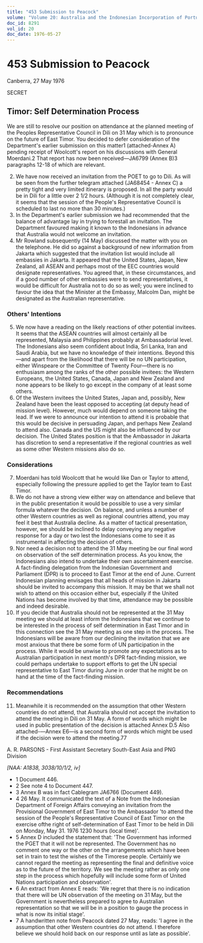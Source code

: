 ```yaml
---
title: "453 Submission to Peacock"
volume: "Volume 20: Australia and the Indonesian Incorporation of Portuguese Timor, 1974-1976"
doc_id: 8291
vol_id: 20
doc_date: 1976-05-27
---
```


# 453 Submission to Peacock

Canberra, 27 May 1976

SECRET

## Timor: Self Determination Process

We are still to resolve our position on attendance at the planned meeting of the Peoples Representative Council in Dili on 31 May which is to pronounce on the future of East Timor. You decided to defer consideration of the Department's earlier submission on this matter1 (attached-Annex A) pending receipt of Woolcott's report on his discussions with General Moerdani.2 That report has now been received—JA6799 (Annex B)3 paragraphs 12-18 of which are relevant.

  2. We have now received an invitation from the POET to go to Dili. As will be seen from the further telegram attached (JA68454 \- Annex C) a pretty tight and very limited itinerary is proposed. In all the party would be in Dili for a little over 2 1/2 hours. (Although it is not completely clear, it seems that the session of the People's Representative Council is scheduled to last no more than 30 minutes.)
  3. In the Department's earlier submission we had recommended that the balance of advantage lay in trying to forestall an invitation. The Department favoured making it known to the Indonesians in advance that Australia would not welcome an invitation.
  4. Mr Rowland subsequently (14 May) discussed the matter with you on the telephone. He did so against a background of new information from Jakarta which suggested that the invitation list would include all embassies in Jakarta. It appeared that the United States, Japan, New Zealand, all ASEAN and perhaps most of the EEC countries would designate representatives. You agreed that, in these circumstances, and if a good number of other embassies were to send representatives, it would be difficult for Australia not to do so as well; you were inclined to favour the idea that the Minister at the Embassy, Malcolm Dan, might be designated as the Australian representative.



### Others' Intentions

  5. We now have a reading on the likely reactions of other potential invitees. It seems that the ASEAN countries will almost certainly all be represented, Malaysia and Philippines probably at Ambassadorial level. The Indonesians also seem confident about India, Sri Lanka, Iran and Saudi Arabia, but we have no knowledge of their intentions. Beyond this—and apart from the likelihood that there will be no UN participation, either Winspeare or the Committee of Twenty Four—there is no enthusiasm among the ranks of the other possible invitees: the Western Europeans, the United States, Canada, Japan and New Zealand and none appears to be likely to go except in the company of at least some others.
  6. Of the Western invitees the United States, Japan and, possibly, New Zealand have been the least opposed to accepting (at deputy head of mission level). However, much would depend on someone taking the lead. If we were to announce our intention to attend it is probable that this would be decisive in persuading Japan, and perhaps New Zealand to attend also. Canada and the US might also be influenced by our decision. The United States position is that the Ambassador in Jakarta has discretion to send a representative if the regional countries as well as some other Western missions also do so.



### Considerations

  7. Moerdani has told Woolcott that he would like Dan or Taylor to attend, especially following the pressure applied to get the Taylor team to East Timor.
  8. We do not have a strong view either way on attendance and believe that in the public presentation it would be possible to use a very similar formula whatever the decision. On balance, and unless a number of other Western countries as well as regional countries attend, you may feel it best that Australia decline. As a matter of tactical presentation, however, we should be inclined to delay conveying any negative response for a day or two lest the Indonesians come to see it as instrumental in affecting the decision of others.
  9. Nor need a decision not to attend the 31 May meeting be our final word on observation of the self determination process. As you know, the Indonesians also intend to undertake their own ascertainment exercise. A fact-finding delegation from the Indonesian Government and Parliament (DPR) is to proceed to East Timor at the end of June. Current Indonesian planning envisages that all heads of mission in Jakarta should be invited to accompany this mission. It may be that we shall not wish to attend on this occasion either but, especially if the United Nations has become involved by that time, attendance may be possible and indeed desirable.
  10. If you decide that Australia should not be represented at the 31 May meeting we should at least inform the Indonesians that we continue to be interested in the process of self determination in East Timor and in this connection see the 31 May meeting as one step in the process. The Indonesians will be aware from our declining the invitation that we are most anxious that there be some form of UN participation in the process. While it would be unwise to promote any expectations as to Australian participation in next month's DPR fact-finding mission, we could perhaps undertake to support efforts to get the UN special representative to East Timor during June in order that he might be on hand at the time of the fact-finding mission.



### Recommendations

  11. Meanwhile it is recommended on the assumption that other Western countries do not attend, that Australia should not accept the invitation to attend the meeting in Dili on 31 May. A form of words which might be used in public presentation of the decision is attached­ Annex D.5 Also attached-—Annex E6—is a second form of words which might be used if the decision were to attend the meeting.77



A. R. PARSONS - First Assistant Secretary South-East Asia and PNG Division

_[NAA: A1838, 3038/10/1/2, iv]_

  * 1 Document 446.
  * 2 See note 4 to Document 447.
  * 3 Annex B was in fact Cablegram JA6766 (Document 449).
  * 4 26 May. It communicated the text of a Note from the Indonesian Department of Foreign Affairs conveying an invitation from the Provisional Government of East Timor to the Ambassador 'to attend the session of the People's Representative Council of East Timor on the exercise ofthe right of self-determination of East Timor to be held in Dili on Monday, May 31. 1976 1230 hours (local time)'.
  * 5 Annex D included the statement that: 'The Government has informed the PGET that it will not be represented. The Government has no comment one way or the other on the arrangements which have been set in train to test the wishes of the Timorese people. Certainly we cannot regard the meeting as representing the final and definitive voice as to the future of the territory. We see the meeting rather as only one step in the process which hopefully will include some form of United Nations participation and observation'.
  * 6 An extract from Annex E reads: 'We regret that there is no indication that there will be UN observation of the meeting on 31 May, but the Government is nevertheless prepared to agree to Australian representation so that we will be in a position to gauge the process in what is now its initial stage'.
  * 7 A handwritten note from Peacock dated 27 May, reads: 'I agree in the assumption that other Western countries do not attend. I therefore believe we should hold back on our response until as late as possible'.


